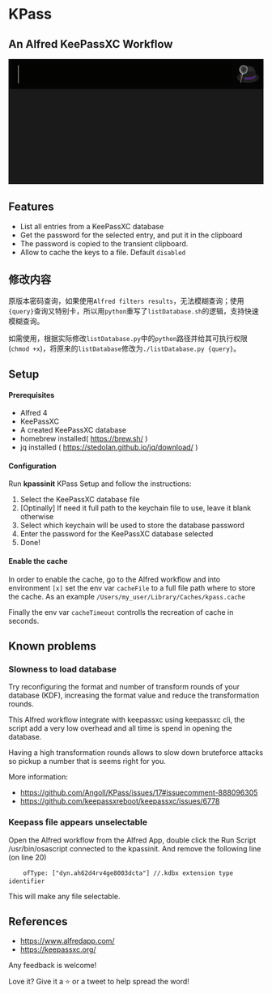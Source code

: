 # KPass

## An Alfred KeePassXC Workflow

![Screenshot](https://github.com/Angoll/KPass/blob/master/example.gif)

## Features

- List all entries from a KeePassXC database
- Get the password for the selected entry, and put it in the clipboard
- The password is copied to the transient clipboard.
- Allow to cache the keys to a file. Default `disabled`

## 修改内容

原版本密码查询，如果使用`Alfred filters results`，无法模糊查询；使用`{query}`查询又特别卡，所以用`python`重写了`listDatabase.sh`的逻辑，支持快速模糊查询。

如需使用，根据实际修改`listDatabase.py`中的`python`路径并给其可执行权限(`chmod +x`)，将原来的`listDatabase`修改为`./listDatabase.py {query}`。

## Setup

#### Prerequisites

- Alfred 4
- KeePassXC
- A created KeePassXC database
- homebrew installed( <https://brew.sh/> )
- jq installed  ( <https://stedolan.github.io/jq/download/> )

#### Configuration

Run **kpassinit** KPass Setup and follow the instructions:

1. Select the KeePassXC database file
2. [Optinally] If need it full path to the keychain file to use, leave it blank otherwise
3. Select which keychain will be used to store the database password
4. Enter the password for the KeePassXC database selected
5. Done!

#### Enable the cache

In order to enable the cache, go to the Alfred workflow and into environment `[x]` set the env var `cacheFile` to a full file path where to store the cache. As an example `/Users/my_user/Library/Caches/kpass.cache`

Finally the env var `cacheTimeout` controlls the recreation of cache in seconds.

## Known problems

### Slowness to load database

Try reconfiguring the format and number of transform rounds of your database (KDF), increasing the format value and reduce the transformation rounds.

This Alfred workflow integrate with keepassxc using keepassxc cli, the script add a very low overhead and all time is spend in opening the database.

Having a high transformation rounds allows to slow down bruteforce attacks so pickup a number that is seems right for you.

More information:

- <https://github.com/Angoll/KPass/issues/17#issuecomment-888096305>
- <https://github.com/keepassxreboot/keepassxc/issues/6778>

### Keepass file appears unselectable

Open the Alfred workflow from the Alfred App, double click the Run Script /usr/bin/osascript connected to the kpassinit. And remove the following line (on line 20)

```
    ofType: ["dyn.ah62d4rv4ge8003dcta"] //.kdbx extension type identifier
```

This will make any file selectable.

## References

- <https://www.alfredapp.com/>
- <https://keepassxc.org/>

Any feedback is welcome!

Love it? Give it a ⭐️ or a tweet to help spread the word!
